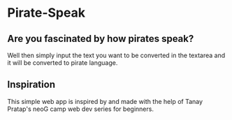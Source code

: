# Pirate-Speak

## Are you fascinated by how pirates speak?
Well then simply input the text you want to be converted in the textarea and it will be converted to pirate language.

## Inspiration
This simple web app is inspired by and made with the help of Tanay Pratap's neoG camp web dev series for beginners.
